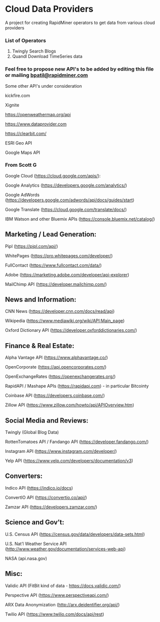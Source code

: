 Cloud Data Providers
=============================

A  project for creating RapidMiner operators to get data from various cloud providers 



### List of Operators 
1. Twingly Search Blogs 
2. Quandl Download TimeSeries data


### Feel free to propose new API's to be added by editing this file or mailing bpatil@rapidminer.com

Some other API's under consideration 

kickfire.com 

Xignite 

https://openweathermap.org/api 

https://www.dataprovider.com 

https://clearbit.com/ 

ESRI Geo API 

Google Maps API 


### From Scott G


Google Cloud (https://cloud.google.com/apis/): 

Google Analytics (https://developers.google.com/analytics/) 

Google AdWords (https://developers.google.com/adwords/api/docs/guides/start) 

Google Translate (https://cloud.google.com/translate/docs/)
 
IBM Watson and other Bluemix APIs (https://console.bluemix.net/catalog/)
 
## Marketing / Lead Generation:
Pipl (https://pipl.com/api/) 

WhitePages (https://pro.whitepages.com/developer/)  

FullContact (https://www.fullcontact.com/data/) 

Adobe (https://marketing.adobe.com/developer/api-explorer) 

MailChimp API (https://developer.mailchimp.com/)
 
 
## News and Information:
CNN News (https://developer.cnn.com/docs/read/api) 

Wikipedia (https://www.mediawiki.org/wiki/API:Main_page) 

Oxford Dictionary API (https://developer.oxforddictionaries.com/) 
 
## Finance & Real Estate:
Alpha Vantage API (https://www.alphavantage.co/) 
                
OpenCorporate (https://api.opencorporates.com/) 
                
OpenExchangeRates (https://openexchangerates.org/) 

RapidAPI / Mashape APIs (https://rapidapi.com) - in particular Bitcointy 

Coinbase API (https://developers.coinbase.com/) 

Zillow API (https://www.zillow.com/howto/api/APIOverview.htm) 

 
## Social Media and Reviews:

Twingly (Global Blog Data) 
                
RottenTomatoes API / Fandango API (https://developer.fandango.com/) 
                
Instagram API (https://www.instagram.com/developer/) 
                
Yelp API (https://www.yelp.com/developers/documentation/v3) 

 
## Converters:

Indico API (https://indico.io/docs) 
                
ConvertIO API (https://convertio.co/api/) 
                
Zamzar API (https://developers.zamzar.com/)
 
## Science and Gov’t:
U.S. Census API (https://census.gov/data/developers/data-sets.html) 

U.S. Nat’l Weather Service API (http://www.weather.gov/documentation/services-web-api) 

NASA (api.nasa.gov)
 
## Misc:
Validic API (FitBit kind of data - https://docs.validic.com/) 

Perspective API (https://www.perspectiveapi.com/) 

ARX Data Anonymization (http://arx.deidentifier.org/api/) 

Twilio API (https://www.twilio.com/docs/api/rest) 

 



